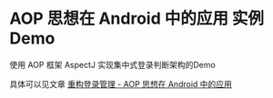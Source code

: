 #  AOP 思想在 Android 中的应用 实例Demo

 使用 AOP 框架 AspectJ 实现集中式登录判断架构的Demo
 
 具体可以见文章 [重构登录管理 - AOP 思想在 Android 中的应用](https://androider.fun/2019/12/03/android/aop-in-android/)
